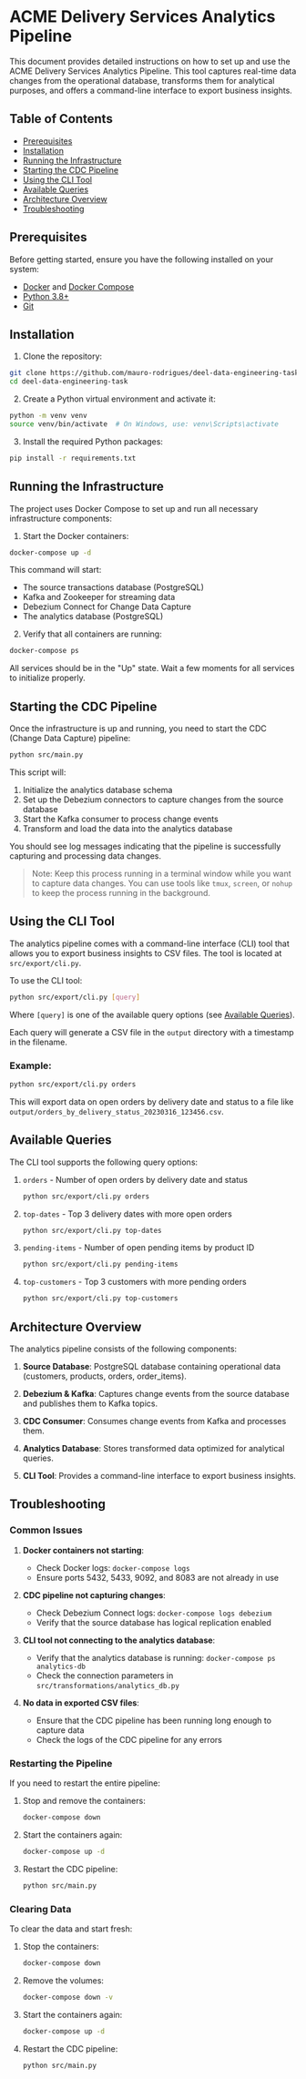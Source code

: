 # ACME Delivery Services Analytics Pipeline

This document provides detailed instructions on how to set up and use the ACME Delivery Services Analytics Pipeline. This tool captures real-time data changes from the operational database, transforms them for analytical purposes, and offers a command-line interface to export business insights.

## Table of Contents

- [Prerequisites](#prerequisites)
- [Installation](#installation)
- [Running the Infrastructure](#running-the-infrastructure)
- [Starting the CDC Pipeline](#starting-the-cdc-pipeline)
- [Using the CLI Tool](#using-the-cli-tool)
- [Available Queries](#available-queries)
- [Architecture Overview](#architecture-overview)
- [Troubleshooting](#troubleshooting)

## Prerequisites

Before getting started, ensure you have the following installed on your system:

- [Docker](https://www.docker.com/products/docker-desktop/) and [Docker Compose](https://docs.docker.com/compose/install/)
- [Python 3.8+](https://www.python.org/downloads/)
- [Git](https://git-scm.com/downloads)

## Installation

1. Clone the repository:

```bash
git clone https://github.com/mauro-rodrigues/deel-data-engineering-task.git
cd deel-data-engineering-task
```

2. Create a Python virtual environment and activate it:

```bash
python -m venv venv
source venv/bin/activate  # On Windows, use: venv\Scripts\activate
```

3. Install the required Python packages:

```bash
pip install -r requirements.txt
```

## Running the Infrastructure

The project uses Docker Compose to set up and run all necessary infrastructure components:

1. Start the Docker containers:

```bash
docker-compose up -d
```

This command will start:
- The source transactions database (PostgreSQL)
- Kafka and Zookeeper for streaming data
- Debezium Connect for Change Data Capture
- The analytics database (PostgreSQL)

2. Verify that all containers are running:

```bash
docker-compose ps
```

All services should be in the "Up" state. Wait a few moments for all services to initialize properly.

## Starting the CDC Pipeline

Once the infrastructure is up and running, you need to start the CDC (Change Data Capture) pipeline:

```bash
python src/main.py
```

This script will:
1. Initialize the analytics database schema
2. Set up the Debezium connectors to capture changes from the source database
3. Start the Kafka consumer to process change events
4. Transform and load the data into the analytics database

You should see log messages indicating that the pipeline is successfully capturing and processing data changes.

> Note: Keep this process running in a terminal window while you want to capture data changes. You can use tools like `tmux`, `screen`, or `nohup` to keep the process running in the background.

## Using the CLI Tool

The analytics pipeline comes with a command-line interface (CLI) tool that allows you to export business insights to CSV files. The tool is located at `src/export/cli.py`.

To use the CLI tool:

```bash
python src/export/cli.py [query]
```

Where `[query]` is one of the available query options (see [Available Queries](#available-queries)).

Each query will generate a CSV file in the `output` directory with a timestamp in the filename.

### Example:

```bash
python src/export/cli.py orders
```

This will export data on open orders by delivery date and status to a file like `output/orders_by_delivery_status_20230316_123456.csv`.

## Available Queries

The CLI tool supports the following query options:

1. `orders` - Number of open orders by delivery date and status
   ```bash
   python src/export/cli.py orders
   ```

2. `top-dates` - Top 3 delivery dates with more open orders
   ```bash
   python src/export/cli.py top-dates
   ```

3. `pending-items` - Number of open pending items by product ID
   ```bash
   python src/export/cli.py pending-items
   ```

4. `top-customers` - Top 3 customers with more pending orders
   ```bash
   python src/export/cli.py top-customers
   ```

## Architecture Overview

The analytics pipeline consists of the following components:

1. **Source Database**: PostgreSQL database containing operational data (customers, products, orders, order_items).

2. **Debezium & Kafka**: Captures change events from the source database and publishes them to Kafka topics.

3. **CDC Consumer**: Consumes change events from Kafka and processes them.

4. **Analytics Database**: Stores transformed data optimized for analytical queries.

5. **CLI Tool**: Provides a command-line interface to export business insights.

## Troubleshooting

### Common Issues

1. **Docker containers not starting**:
   - Check Docker logs: `docker-compose logs`
   - Ensure ports 5432, 5433, 9092, and 8083 are not already in use

2. **CDC pipeline not capturing changes**:
   - Check Debezium Connect logs: `docker-compose logs debezium`
   - Verify that the source database has logical replication enabled

3. **CLI tool not connecting to the analytics database**:
   - Verify that the analytics database is running: `docker-compose ps analytics-db`
   - Check the connection parameters in `src/transformations/analytics_db.py`

4. **No data in exported CSV files**:
   - Ensure that the CDC pipeline has been running long enough to capture data
   - Check the logs of the CDC pipeline for any errors

### Restarting the Pipeline

If you need to restart the entire pipeline:

1. Stop and remove the containers:
   ```bash
   docker-compose down
   ```

2. Start the containers again:
   ```bash
   docker-compose up -d
   ```

3. Restart the CDC pipeline:
   ```bash
   python src/main.py
   ```

### Clearing Data

To clear the data and start fresh:

1. Stop the containers:
   ```bash
   docker-compose down
   ```

2. Remove the volumes:
   ```bash
   docker-compose down -v
   ```

3. Start the containers again:
   ```bash
   docker-compose up -d
   ```

4. Restart the CDC pipeline:
   ```bash
   python src/main.py
   ``` 
